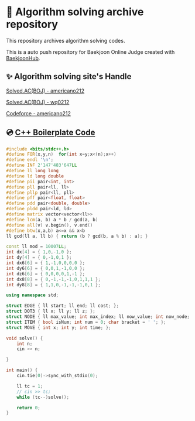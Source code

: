 # 🎈 Algorithm solving archive repository
This repository archives algorithm solving codes.

This is a auto push repository for Baekjoon Online Judge created with [BaekjoonHub](https://github.com/BaekjoonHub/BaekjoonHub).

## ✨ Algorithm solving site's Handle
[Solved.AC(BOJ) - americano212](https://solved.ac/profile/americano212)

[Solved.AC(BOJ) - wq0212](https://solved.ac/profile/wq0212)

[Codeforce - americano212](https://codeforces.com/profile/americano212)

## 💿 [C++ Boilerplate Code](https://github.com/americano212/algorithm-solving-archive/blob/main/sample.cpp)
```cpp
#include <bits/stdc++.h>
#define FOR(x,y,n)  for(int x=y;x<(n);x++) 
#define endl '\n';
#define INF 2'147'483'647LL
#define ll long long
#define ld long double
#define pii pair<int, int>
#define pll pair<ll, ll>
#define pllp pair<ll, pll>
#define pff pair<float, float>
#define pdd pair<double, double>
#define pldd pair<ld, ld>
#define matrix vector<vector<ll>>
#define lcm(a, b) a * b / gcd(a, b)
#define all(v) v.begin(), v.end()
#define btw(x,a,b) a<=x && x<b
ll gcd(ll a, ll b) { return (b ? gcd(b, a % b) : a); }

const ll mod = 10007LL;
int dx[4] = { 1,0,-1,0 };
int dy[4] = { 0,-1,0,1 };
int dx6[6] = { 1,-1,0,0,0,0 };
int dy6[6] = { 0,0,1,-1,0,0 };
int dz6[6] = { 0,0,0,0,1,-1 };
int dx8[8] = { 0,-1,-1,-1,0,1,1,1 };
int dy8[8] = { 1,1,0,-1,-1,-1,0,1 };

using namespace std;

struct EDGE { ll start; ll end; ll cost; };
struct DOT3 { ll x; ll y; ll z; };
struct NODE { ll max_value; int max_index; ll now_value; int now_node; };
struct ITEM { bool isNum; int num = 0; char bracket = ' '; };
struct MOVE { int x; int y; int time; };

void solve() {
    int n;
    cin >> n;

}

int main() {
    cin.tie(0)->sync_with_stdio(0);

    ll tc = 1;
    // cin >> tc;
    while (tc--)solve();

    return 0;
}
```
